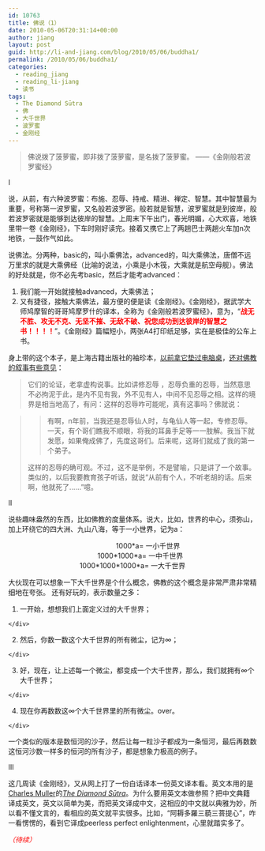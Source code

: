 ```yaml
---
id: 10763
title: 佛说（1）
date: 2010-05-06T20:31:14+00:00
author: jiang
layout: post
guid: http://li-and-jiang.com/blog/2010/05/06/buddha1/
permalink: /2010/05/06/buddha1/
categories:
  - reading_jiang
  - reading_li-jiang
  - 读书
tags:
  - The Diamond Sūtra
  - 佛
  - 大千世界
  - 波罗蜜
  - 金刚经
---
```

> 佛说拨了菠萝蜜，即非拨了菠萝蜜，是名拨了菠萝蜜。 ——《金刚般若波罗蜜经》

I

说，从前，有六种波罗蜜：布施、忍辱、持戒、精进、禅定、智慧。其中智慧最为重要，号称第一波罗蜜，又名般若波罗密。般若就是智慧，波罗蜜就是到彼岸，般若波罗密就是能够到达彼岸的智慧。上周末下午出门，春光明媚，心大欢喜，地铁里带一卷《金刚经》，下车时刚好读完。接着又携它上了两趟巴士两趟火车加n次地铁，一鼓作气如此。

说佛法。分两种，basic的，叫小乘佛法，advanced的，叫大乘佛法，唐僧不远万里求的就是大乘佛经（比喻的说法，小乘是小木筏，大乘就是航空母舰）。佛法的好处就是，你不必先考basic，然后才能考advanced：

  1. 我们能一开始就接触advanced，大乘佛法； 
  2. 又有捷径，接触大乘佛法，最方便的便是读《金刚经》。《金刚经》，据武学大师鸠摩智的哥哥鸠摩罗什的译本，全称为《金刚般若波罗蜜经》，意为，“**<font color="#ff0000">战无不胜、攻无不克、无坚不摧、无敌不破、祝您成功到达彼岸的智慧之书！！！！</font>**”。《金刚经》篇幅短小，两张A4打印纸足够，实在是极佳的公车上书。 

身上带的这个本子，是上海古籍出版社的袖珍本，[以前拿它垫过电脑桌](http://li-and-jiang.com/blog/2008/01/06/%e7%94%b5%e8%84%91%e6%a1%8c%e5%92%8c%e3%80%8a%e9%87%91%e5%88%9a%e7%bb%8f%e3%80%8b/)，[还对佛教的叙事有些意见](http://li-and-jiang.com/blog/2008/07/03/%e8%b5%a4%e8%84%9a%e8%8f%a0%e8%90%9d%e8%9c%9c/)：
  


> 它们的论证，老拿虚构说事。比如讲修忍辱 ，忍辱负重的忍辱，当然意思不必拘泥于此，是内不见有我，外不见有人，中间不见忍辱之相。这样的境界是相当地高了，有问：这样的忍辱咋可能呢，真有这事吗？佛就说：
  
> 
> 
> > 有啊，n年前，当我还是忍辱仙人时，与龟仙人等一起，专修忍辱。一天，有个哥们瞧我不顺眼，将我的耳鼻手足等一一肢解。我当下就发愿，如果俺成佛了，先度这哥们。后来呢，这哥们就成了我的第一个弟子。
> 
> 这样的忍辱的确可观。不过，这不是举例，不是譬喻，只是讲了一个故事。类似的，以后我要教育孩子听话，就说“从前有个人，不听老胡的话。后来啊，他就死了……”噫。

II

<p align="left">
  说些趣味盎然的东西，比如佛教的度量体系。说大，比如，世界的中心，须弥山，加上环绕它的四大洲、九山八海，等于<font color="#000000">一小世界，记为</font>a：
</p>

<p align="center">
  &#160;&#160;&#160;&#160;&#160;&#160;&#160;&#160;&#160;&#160;&#160;&#160;&#160;&#160;&#160; 1000*a= 一小千世界 <br />&#160;&#160;&#160;&#160;&#160;&#160;&#160; 1000*1000*a= 一中千世界 <br />1000*1000*1000*a= 一大千世界
</p>

<p align="left">
  大伙现在可以想象一下大千世界是个什么概念，佛教的这个概念是非常严肃非常精细地在夸张。 还有好玩的，表示数量之多：
</p>

  1. <div align="left">
      一开始，想想我们上面定义过的大千世界；
    </div>

  2. <div align="left">
      然后，你数一数这个大千世界的所有微尘，记为<em>∞</em>；
    </div>

  3. <div align="left">
      好，现在，让上述每一个微尘，都变成一个大千世界，那么，我们就拥有<em>∞</em>个大千世界；
    </div>

  4. <div align="left">
      现在你再数数这<em>∞</em>个大千世界里的所有微尘。over。
    </div>

<p align="left">
  一个类似的版本是数恒河的沙子，然后让每一粒沙子都成为一条恒河，最后再数数这恒河沙数一样多的恒河的所有沙子，都是想象力极高的例子。
</p>

<p align="left">
  III
</p>

<p align="left">
  这几周读《金刚经》，又从网上打了一份白话译本一份英文译本看。英文本用的是<a href="http://www.acmuller.net/">Charles Muller</a>的<em><a href="http://www.acmuller.net/bud-canon/diamond_sutra.html">The Diamond Sūtra</a></em>。为什么要用英文本做参照？把中文典籍译成英文，英文以简单为美，而把英文译成中文，这相应的中文就以典雅为妙，所以看不懂文言的，看相应的英文就平实很多。比如，“阿耨多羅三藐三菩提心”，咋一看愣愣的，看到它译成peerless perfect enlightenment，心里就踏实多了。
</p>

<p align="left">
  <em><font color="#ff0000">（待续）</font></em>
</p>